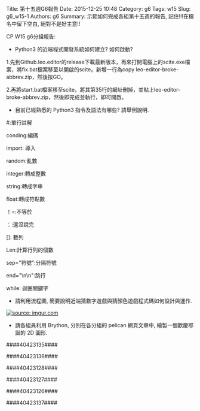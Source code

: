 Title: 第十五週G6報告
Date: 2015-12-25 10:48
Category: g6
Tags: w15
Slug: g6_w15-1
Authors: g6
Summary: 示範如何完成各組第十五週的報告, 記住!!!在檔名中留下空白, 絕對不是好主意!!


CP W15 g6分組報告:

* Python3 的近端程式開發系統如何建立? 如何啟動?

1.先到Github.leo.editor的release下載最新版本，再來打開電腦上的scite.exe檔案，將fix.bat檔案移至以開啟的scite。新增一行為copy leo-editor-broke-abbrev.zip，然後按GO。

2.再將start.bat檔案移至scite，將其第35行的網址刪掉，並貼上leo-editor-broke-abbrev.zip，然後即完成並執行，即可開啟。

* 目前已經熟悉的 Python3 指令及語法有哪些? 請舉例說明.

#:單行註解

conding:編碼

import: 導入

random:亂數

integer:轉成整數

string:轉成字串

float:轉成符點數

！=:不等於

：:還沒說完

[]: 數列

Len:計算行列的個數

sep="符號":分隔符號

end="\n\n":跳行

while: 迴圈關鍵字

* 請利用流程圖, 簡要說明近端猜數字遊戲與猜顏色遊戲程式碼如何設計與運作.

<a href="http://imgur.com/zi8VimR"><img src="http://i.imgur.com/zi8VimR.png" title="source: imgur.com" /></a>


* 請各組員利用 Brython, 分別在各分組的 pelican 網頁文章中, 繪製一個歡慶耶誕的 2D 圖形.

####40423135####


<!-- 導入 brython.js -->

<script type="text/javascript" src="js/Brython3.2.3-20151122-082712/brython.js"></script>

<!-- 啟動 brython() -->

<script>
window.onload=function(){
brython(1);
}
</script>

<!-- 以下利用 Brython 程式執行繪圖 -->

<canvas id="plotarea1" width="500" height="500"></canvas>

<script type="text/python3">
# 導入 doc
from browser import document as doc
from browser import console
import math

# 準備繪圖畫布
canvas = doc["plotarea1"]
ctx = canvas.getContext("2d")

# 開始畫直線
ctx.beginPath()
ctx.lineWidth = 5
ctx.moveTo(275, 0)
ctx.lineTo(200, 100)
ctx.lineTo(225, 100)
ctx.lineTo(175, 175)
ctx.lineTo(175, 200)
ctx.lineTo(125, 255)
ctx.lineTo(125, 250)
ctx.lineTo(100, 325)
ctx.lineTo(450, 325)
ctx.lineTo(350, 250)
ctx.lineTo(425, 250)
ctx.lineTo(325, 175)
ctx.lineTo(375, 175)
ctx.lineTo(300,  75)
ctx.lineTo(325,  75)
ctx.lineTo(275,   0)
ctx.strokeStyle = "#FF0000"
ctx.stroke()

x = 100
y = 100
</script>


####40423136####

<!-- 導入 brython.js -->

<script type="text/javascript" src="js/Brython3.2.3-20151122-082712/40423112.js"></script>

<!-- 啟動 brython() -->

<script>
window.onload=function(){
brython(1);
}
</script>

<!-- 以下利用 Brython 程式執行繪圖 -->

<canvas id="plotarea2" width="500" height="500"></canvas>

<script type="text/python3">
# 導入 doc
from browser import document as doc
from browser import console
import math

# 準備繪圖畫布
canvas = doc["plotarea2"]
ctx = canvas.getContext("2d")

# 開始畫直線
ctx.beginPath()
ctx.lineWidth = 5
ctx.moveTo(250, 200)
ctx.lineTo(150, 300)
ctx.lineTo(200, 300)
ctx.lineTo(100, 400)
ctx.lineTo(200, 400)
ctx.lineTo(200, 500)
ctx.lineTo(300, 500)
ctx.lineTo(300, 400)
ctx.lineTo(400, 400)
ctx.lineTo(300, 300)
ctx.lineTo(350, 300)
ctx.lineTo(250, 200)
ctx.strokeStyle = "#FF0000"
ctx.stroke()
</script>
####40423128####


<!-- 以下利用 Brython 程式執行繪圖 -->

<canvas id="plotarea3" width="500" height="500"></canvas>

<script type="text/python3">
# 導入 doc
from browser import document as doc
from browser import console
import math

# 準備繪圖畫布
canvas = doc["plotarea3"]
ctx = canvas.getContext("2d")

# 開始畫直線
ctx.beginPath()
ctx.lineWidth = 3
ctx.moveTo(51.1751, 100)
ctx.lineTo(44.1041, 92.9289)
ctx.lineTo(46.1041, 92.9289)
ctx.lineTo(35.4975, 82.3223)
ctx.lineTo(41.4975, 82.3223)
ctx.lineTo(20.2843, 61.1091)
ctx.lineTo(28.2843, 61.1091)
ctx.lineTo(0, 32.8249)
ctx.lineTo(102.3503, 32.8249)
ctx.lineTo(74.0660, 61.1091)
ctx.lineTo(82.0660, 61.1091)
ctx.lineTo(60.8528, 82.3223)
ctx.lineTo(66.8528, 82.3223)
ctx.lineTo(56.2462, 92.9289)
ctx.lineTo(58.2462, 92.9289)
ctx.lineTo(51.1751, 100)
ctx.strokeStyle = "#00EC00"
ctx.stroke()




ctx.beginPath()
ctx.lineWidth = 5
ctx.moveTo(56.2462, 92.9289)
ctx.lineTo(41.4975, 82.3223)
ctx.strokeStyle = "#FF0000"
ctx.stroke()

ctx.beginPath()
ctx.lineWidth = 5
ctx.moveTo(67.0857, 76.0894)
ctx.lineTo(6.9253, 32.8249)
ctx.strokeStyle = "#F9F900"
ctx.stroke()

ctx.beginPath()
ctx.lineWidth = 5
ctx.moveTo(76.7619, 58.4133)
ctx.lineTo(41.1806, 32.8249)
ctx.strokeStyle = "#FF0000"
ctx.stroke()

ctx.beginPath()
ctx.lineWidth = 5
ctx.moveTo(91.0915, 44.0839)
ctx.lineTo(75.4358, 32.8249)
ctx.strokeStyle = "#F9F900"
ctx.stroke()


ctx.beginPath()
ctx.lineWidth = 5
ctx.moveTo(45, 32.8249)
ctx.lineTo(45, 1.8498)
ctx.lineTo(57.3503, 1.8498)
ctx.lineTo(57.3503, 32.8249)
ctx.strokeStyle = "	#9F5000"
ctx.stroke()




</script>


####40423127####

<!-- 以下利用 Brython 程式執行繪圖 -->

<canvas id="plotarea4" width="500" height="500"></canvas>

<script type="text/python3">
# 導入 doc
from browser import document as doc
from browser import console
import math

# 準備繪圖畫布
canvas = doc["plotarea4"]
ctx = canvas.getContext("2d")

# 開始畫直線
ctx.beginPath()
ctx.lineWidth = 5
ctx.moveTo(150,400)
ctx.lineTo(150,200)
ctx.lineTo(250,200)
ctx.lineTo(113.3234,168.3832)
ctx.lineTo(95.6793,104.4727)
ctx.lineTo(177.2188,112.3134)
ctx.lineTo(250,200)
ctx.lineTo(322.7812,112.3134)
ctx.lineTo(404.3207,104.4727)
ctx.lineTo(386.6766,168.3832)
ctx.lineTo(250,200)
ctx.lineTo(350,200)
ctx.lineTo(350,400)
ctx.lineTo(265,400)
ctx.lineTo(265,200)
ctx.lineTo(235,200)
ctx.lineTo(235,400)
ctx.lineTo(265,400)
ctx.lineTo(150,400)
ctx.strokeStyle = "#FF0000"
ctx.stroke()
</script>

####40423126####


<!-- 以下利用 Brython 程式執行繪圖 -->

<canvas id="plotarea5" width="500" height="500"></canvas>

<script type="text/python3">
# 導入 doc
from browser import document as doc
from browser import console
import math

# 準備繪圖畫布
canvas = doc["plotarea5"]
ctx = canvas.getContext("2d")

# 開始畫直線
ctx.beginPath()
ctx.lineWidth = 5
ctx.moveTo(250, 150)
ctx.lineTo(150, 150)
ctx.lineTo(150, 350)
ctx.lineTo(350, 350)
ctx.lineTo(350, 150)
ctx.lineTo(250, 150)
ctx.lineTo(280, 110)
ctx.lineTo(270, 100)
ctx.lineTo(250, 150)
ctx.lineTo(220, 110)
ctx.lineTo(230, 100)
ctx.lineTo(250, 150)
ctx.lineTo(250, 225)
ctx.lineTo(225, 250)
ctx.lineTo(250, 275)
ctx.lineTo(275, 250)
ctx.lineTo(250, 225)
ctx.lineTo(250, 150)
ctx.strokeStyle = "#FF0000"
ctx.stroke()
</script>


####40423137####


<!-- 以下利用 Brython 程式執行繪圖 -->

<canvas id="plotarea6" width="500" height="500"></canvas>

<script type="text/python3">
# 導入 doc
from browser import document as doc
from browser import console
import math

# 準備繪圖畫布
canvas = doc["plotarea6"]
ctx = canvas.getContext("2d")

# 開始畫直線
ctx.beginPath()
ctx.lineWidth = 5
ctx.moveTo(200, 498.1481)
ctx.lineTo(0, 150)
ctx.lineTo(400, 150)
ctx.lineTo(200, 498.1481)
ctx.strokeStyle = "#00EC00"
ctx.stroke()

ctx.beginPath()
ctx.lineWidth = 5
ctx.moveTo(150, 150)
ctx.lineTo(150, 0)
ctx.lineTo(250, 0)
ctx.lineTo(250, 150)
ctx.strokeStyle = "	#9F5000"
ctx.stroke()
</script>

